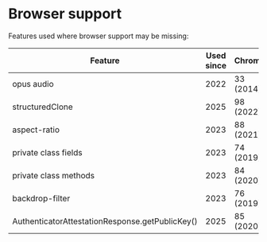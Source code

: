 # Browser support

Features used where browser support may be missing:

| Feature | Used since | Chrome | Firefox | Safari
| - | - | - | - | -
| opus audio | 2022 | 33 (2014) | 15 (2012) | 17.5 (2024)
| structuredClone | 2025 | 98 (2022) | 94 (2021) | 15.4 (2022)
| aspect-ratio | 2023 | 88 (2021) | 89 (2021) | 15 (2021)
| private class fields | 2023 | 74 (2019) | 90 (2021) | 14.1 (2021)
| private class methods | 2023 | 84 (2020) | 90 (2021) | 15 (2021)
| backdrop-filter | 2023 | 76 (2019) | 103 (2022) | 18 (2024)
| AuthenticatorAttestationResponse.getPublicKey() | 2025 | 85 (2020) | 119 (2023) | 16 (2022)
